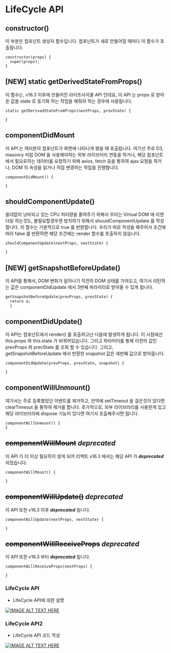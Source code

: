 
LifeCycle API
=================================================================


## **constructor()**

이 부분은 컴포넌트 생성자 함수입니다.
컴포넌트가 새로 만들어질 때마다 이 함수가 호출됩니다.
~~~
constructor(props) {
  super(props);
}
~~~

## **[NEW] static getDerivedStateFromProps()**

이 함수는, v16.3 이후에 만들어진 라이프사이클 API 인데요, 
이 API 는 props 로 받아온 값을 state 로 동기화 하는 작업을 해줘야 하는 경우에 사용됩니다.
~~~
static getDerivedStateFromProps(nextProps, prevState) {

}
~~~

## **componentDidMount**

이 API 는 여러분의 컴포넌트가 화면에 나타나게 됐을 때 호출됩니다. 
여기선 주로 D3, masonry 처럼 DOM 을 사용해야하는 외부 라이브러리 연동을 하거나, 
해당 컴포넌트에서 필요로하는 데이터를 요청하기 위해 axios, fetch 등을 통하여 ajax 요청을 하거나, 
DOM 의 속성을 읽거나 직접 변경하는 작업을 진행합니다.
~~~
componentDidMount() {
    
}
~~~

## **shouldComponentUpdate()**

쓸대없이 낭비되고 있는 CPU 처리량을 줄여주기 위해서 우리는 Virtual DOM 에 리렌더링 하는것도,
불필요할경우엔 방지하기 위해서 shouldComponentUpdate 를 작성합니다.
이 함수는 기본적으로 true 를 반환합니다. 
우리가 따로 작성을 해주어서 조건에 따라 false 를 반환하면 해당 조건에는 render 함수를 호출하지 않습니다.
~~~
shouldComponentUpdate(nextProps, nextState) {

}
~~~

## **[NEW] getSnapshotBeforeUpdate()**

이 API를 통해서, DOM 변화가 일어나기 직전의 DOM 상태를 가져오고, 
여기서 리턴하는 값은 componentDidUpdate 에서 3번째 파라미터로 받아올 수 있게 됩니다.
~~~
getSnapshotBeforeUpdate(prevProps, prevState) {
  return a;
  }
~~~

## **componentDidUpdate()**

이 API는 컴포넌트에서 render() 를 호출하고난 다음에 발생하게 됩니다. 이 시점에선 this.props 와 this.state 가 바뀌어있습니다. 
그리고 파라미터를 통해 이전의 값인 prevProps 와 prevState 를 조회 할 수 있습니다. 
그리고, getSnapshotBeforeUpdate 에서 반환한 snapshot 값은 세번째 값으로 받아옵니다.
~~~
componentDidUpdate(prevProps, prevState, snapshot) {

}
~~~

## **componentWillUnmount()**

여기서는 주로 등록했었던 이벤트를 제거하고, 만약에 setTimeout 을 걸은것이 있다면 clearTimeout 을 통하여 제거를 합니다.
 추가적으로, 외부 라이브러리를 사용한게 있고 해당 라이브러리에 dispose 기능이 있다면 여기서 호출해주시면 됩니다.
~~~
componentWillUnmount() {
}
~~~

 ## ~~componentWillMount~~  _**deprecated**_ 

 이 API 가 더 이상 필요하지 않게 되어 리액트 v16.3 에서는 해당 API 가 _**deprecated**_ 되었습니다.

~~~
componentWillMount() {

}
~~~

## ~~componentWillUpdate()~~ _**deprecated**_ 

이 API 또한 v16.3 이후 _**deprecated**_  됩니다. 
~~~
componentWillUpdate(nextProps, nextState) {

}
~~~

## ~~componentWillReceiveProps~~  _**deprecated**_ 

이 API 또한 v16.3 부터  _**deprecated**_  됩니다.
~~~
componentWillReceiveProps(nextProps) {

}
~~~


### LifeCycle API
- LifeCycle API에 대한 설명 

[![IMAGE ALT TEXT HERE](http://img.youtube.com/vi/fISs08P6eMc/0.jpg)](https://www.youtube.com/watch?v=Na_kP7X6KGs&list=PL9FpF_z-xR_E4rxYMMZx5cOpwaiwCzWUH&index=10)


### LifeCycle API2
- LifeCycle API 코드 작성 

[![IMAGE ALT TEXT HERE](http://img.youtube.com/vi/fISs08P6eMc/0.jpg)](https://www.youtube.com/watch?v=P9XdZK6ZunE&index=11&list=PL9FpF_z-xR_E4rxYMMZx5cOpwaiwCzWUH)

